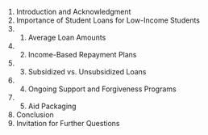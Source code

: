 1. Introduction and Acknowledgment
2. Importance of Student Loans for Low-Income Students
3. 1. Average Loan Amounts
4. 2. Income-Based Repayment Plans
5. 3. Subsidized vs. Unsubsidized Loans
6. 4. Ongoing Support and Forgiveness Programs
7. 5. Aid Packaging
8. Conclusion
9. Invitation for Further Questions
